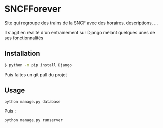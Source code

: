 # SNCFForever

Site qui regroupe des trains de la SNCF avec des horaires, descriptions, … 

Il s'agit en réalité d'un entrainement sur Django mêlant quelques unes de ses fonctionnalités

## Installation

``` bash
$ python -m pip install Django
```
Puis faites un git pull du projet

## Usage
```
python manage.py database
```
Puis :
```
python manage.py runserver
```